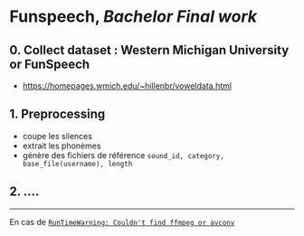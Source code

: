 # Funspeech, *Bachelor Final work* 

## 0. Collect dataset : Western Michigan University or FunSpeech
* https://homepages.wmich.edu/~hillenbr/voweldata.html
## 1. Preprocessing
* coupe les silences
* extrait les phonèmes
* génère des fichiers de référence `sound_id, category, base_file(username), length` 

## 2. ....
---
En cas de [`RunTimeWarning: Couldn't find ffmpeg or avconv`](http://blog.gregzaal.com/how-to-install-ffmpeg-on-windows/)

